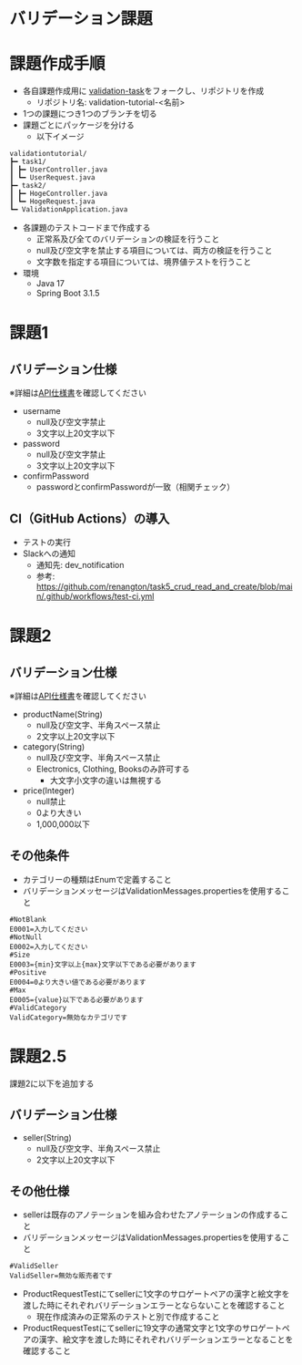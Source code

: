# バリデーション課題

# 課題作成手順

- 各自課題作成用に [validation-task](https://github.com/reytech-co-jp/validation-task)をフォークし、リポジトリを作成
	- リポジトリ名: validation-tutorial-<名前>
- 1つの課題につき1つのブランチを切る
- 課題ごとにパッケージを分ける
	- 以下イメージ

```
validationtutorial/
┣━ task1/
┃ ┣━ UserController.java
┃ ┗━ UserRequest.java
┣━ task2/
┃ ┣━ HogeController.java
┃ ┗━ HogeRequest.java
┗━ ValidationApplication.java
```

- 各課題のテストコードまで作成する
	- 正常系及び全てのバリデーションの検証を行うこと
	- null及び空文字を禁止する項目については、両方の検証を行うこと
	- 文字数を指定する項目については、境界値テストを行うこと
- 環境
	- Java 17
	- Spring Boot 3.1.5

# 課題1

## バリデーション仕様

※詳細は[API仕様書](https://reytech-co-jp.github.io/validation-tutorial/)を確認してください

- username
	- null及び空文字禁止
	- 3文字以上20文字以下
- password
	- null及び空文字禁止
	- 3文字以上20文字以下
- confirmPassword
	- passwordとconfirmPasswordが一致（相関チェック）

## CI（GitHub Actions）の導入

- テストの実行
- Slackへの通知
	- 通知先: dev_notification
	- 参考: https://github.com/renangton/task5_crud_read_and_create/blob/main/.github/workflows/test-ci.yml

# 課題2

## バリデーション仕様

※詳細は[API仕様書](https://reytech-co-jp.github.io/validation-tutorial/)を確認してください

- productName(String)
	- null及び空文字、半角スペース禁止
	- 2文字以上20文字以下
- category(String)
	- null及び空文字、半角スペース禁止
	- Electronics, Clothing, Booksのみ許可する
		- 大文字小文字の違いは無視する
- price(Integer)
	- null禁止
	- 0より大きい
	- 1,000,000以下

## その他条件
- カテゴリーの種類はEnumで定義すること
- バリデーションメッセージはValidationMessages.propertiesを使用すること
```
#NotBlank
E0001=入力してください
#NotNull
E0002=入力してください
#Size
E0003={min}文字以上{max}文字以下である必要があります
#Positive
E0004=0より大きい値である必要があります
#Max
E0005={value}以下である必要があります
#ValidCategory
ValidCategory=無効なカテゴリです
```

# 課題2.5
課題2に以下を追加する

## バリデーション仕様
- seller(String)
  - null及び空文字、半角スペース禁止
  - 2文字以上20文字以下

## その他仕様
- sellerは既存のアノテーションを組み合わせたアノテーションの作成すること
- バリデーションメッセージはValidationMessages.propertiesを使用すること
```
#ValidSeller
ValidSeller=無効な販売者です
```
- ProductRequestTestにてsellerに1文字のサロゲートペアの漢字と絵文字を渡した時にそれぞれバリデーションエラーとならないことを確認すること
  - 現在作成済みの正常系のテストと別で作成すること
- ProductRequestTestにてsellerに19文字の通常文字と1文字のサロゲートペアの漢字、絵文字を渡した時にそれぞれバリデーションエラーとなることを確認すること
